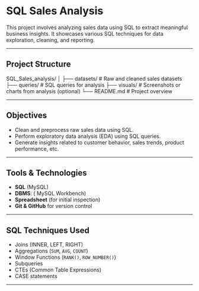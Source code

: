 # SQL Sales Analysis 

This project involves analyzing sales data using SQL to extract 
meaningful business insights. It showcases various SQL techniques 
for data exploration, cleaning, and reporting.

---

##  Project Structure
SQL_Sales_analysis/
│
├── datasets/ # Raw and cleaned sales datasets
├── queries/ # SQL queries for analysis
├── visuals/ # Screenshots or charts from analysis (optional)
└── README.md # Project overview


---

##  Objectives

- Clean and preprocess raw sales data using SQL.
- Perform exploratory data analysis (EDA) using SQL queries.
- Generate insights related to customer behavior, sales trends, product performance, etc.

---

##  Tools & Technologies

- **SQL** (MySQL)
- **DBMS**: ( MySQL Workbench)
- **Spreadsheet** (for initial inspection)
- **Git & GitHub** for version control

---

##  SQL Techniques Used

- Joins (INNER, LEFT, RIGHT)
- Aggregations (`SUM`, `AVG`, `COUNT`)
- Window Functions (`RANK()`, `ROW_NUMBER()`)
- Subqueries
- CTEs (Common Table Expressions)
- CASE statements

---



